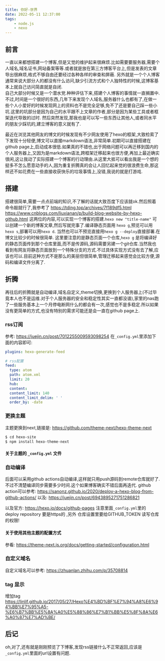 ```yaml
---
title: 你好-世界
date: 2022-05-11 12:37:00
tags:
    - node.js
    - nexo
---
```


## 前言
一直以来都想搭建一个博客,但是又觉的维护起来很麻烦.比如需要要服务器,需要个人域名,域名证书,网站备案等等.或者就是放在第三方博客平台上,但是发表的文章导出很麻烦,格式不够自由还要经过各种各样的审查和屏蔽.
另外就是一个个人博客通常来说大部分人的都没有什么访问,缺少引流方式和个人独特性的时候,这博客基本上就自己访问简直就是自闭.  
自己大部分时候又是一个潜水党.种种评估下来,搭建个人博客的事情就一直搁置中.
不过,时间是一个很好的东西,几年下来发现个人域名,服务器什么也都有了,在做一些个人小爱好的时候发现网上的资料也不是完全足够,免不了还是要自己踩一些小坑.这里的坑部分是因为自己的水平跟不上文章的作者,部分是因为某些工具或者框架迭代导致的过时.
然后突然发现,那我也是可以写一些东西让其他人,或者同水平的朋友少踩坑的,建立博客的意义就有了.

最近在浏览其他网友的博文的时候发现有不少网友使用了hexo的框架,大致检索了下发现十分轻便,博文可以直接markdown语法,非常简单.初期可以直接搭建在github page上,启动成本很低.如果真的不错也,出于网络问题可以再迁移到国内的个人服务器上,又因为是markdown语法,跨框架迁移起来也很方便,再加上最近确实很闲,这让我动了实际搭建一个博客的行动理由.从这里大抵可以看出我是一个想的挺多不怎么愿意动手的人,因为重复折腾真的会让人回忆起来觉的很浪费生命,那这样还不如花费在一些直接收获快乐的垃圾事情上,没错,我说的就是打游戏.

## 搭建 
搭建很简单,需要一点点前端的知识,不了解的话就大致百度下应该就ok.然后照着命令敲就行了,我参考了
https://tding.top/archives/7f189df5.html  
https://www.cnblogs.com/liuxianan/p/build-blog-website-by-hexo-github.html
这两位的内容,可以实现一个博客的搭建.`hexo new "title-name"` 可以创建一个新的博客文章,然后写就完事了.编译静态页面用 `hexo g`,预览可以用`hexo s`,部署可以用`hexo d`.
当然也可以不预览直接用`hexo g --deploy`直接部署.在博文比较少的时候很简单.
这里要注意的是静态页面一个仓库,`hexo g` 是将编译好的静态页面传到那个仓库里面,而不是传源码,源码需要另建一个git仓库.当然我也看到有网友将静态页面放到一个特殊分支的方式.不过具体实现方式没有去了解,应该也可以.目前这种方式不是那么的美丽但很简单,管理迁移起来感觉会比较方便,源码和编译文件分离了.

## 折腾

再往后的折腾就是自动编译,域名自定义,theme切换,更换到个人服务器上(不过毕竟本人也不是运维.对于个人服务器的安全和稳定性其实一直都没谱),家里的nas跑了一些服务基本上一个月停电断网什么的都会有一次,感觉也不是多稳定.所以如果没有更简单的方式,也没有特别的需求可能还是会一直在github page上.
### rss订阅
参考: https://juejin.cn/post/7012255009593098254
在`_config.yml`里添加下面的内容即可: 
```yaml
plugins: hexo-generate-feed
​
# rss配置
feed:
  type: atom
  path: atom.xml
  limit: 20
  hub:
  content:
  content_limit: 140
  content_limit_delim: ' '
  order_by: -date
```

### 更换主题

主题更换到next,链接是: https://github.com/theme-next/hexo-theme-next
```bash
$ cd hexo-site
$ npm install hexo-theme-next
```
#### 关于主题的 `_config.yml` 文件

### 自动编译
后面可以采用github actions自动编译,这样就只用push源码到remote仓库就好了.不过不清楚编译同步需要多少时间.这个如果博客确实不错后面再迭代.
github action可以参考: https://sanonz.github.io/2020/deploy-a-hexo-blog-from-github-actions/
以及: https://juejin.cn/post/6943895271751286821

以及官方: https://hexo.io/docs/github-pages
注意里面`_config.yml`里的 deploy repository 要是https的 ,另外 仓库设置里要给GITHUB_TOKEN 读写仓库的权限!

#### 关于使用其他主题的配置方式
参看: https://theme-next.js.org/docs/getting-started/configuration.html
### 自定义域名
自定义域名可以参考: https://zhuanlan.zhihu.com/p/35708814

### tag 显示
增加tag
https://linlif.github.io/2017/05/27/Hexo%E4%BD%BF%E7%94%A8%E6%94%BB%E7%95%A5-%E6%B7%BB%E5%8A%A0%E5%88%86%E7%B1%BB%E5%8F%8A%E6%A0%87%E7%AD%BE/
## 后记
oh,对了,还有就是刚刚预览了下博客,发现rss链接什么不正常返回,应该是`_config.yml`里面的url设置有问题.